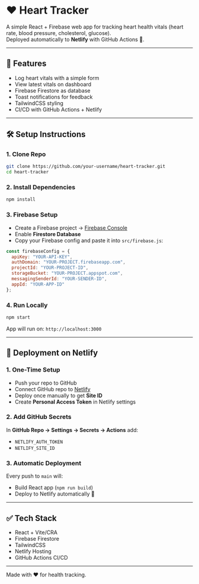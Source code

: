 # ❤️ Heart Tracker

A simple React + Firebase web app for tracking heart health vitals (heart rate, blood pressure, cholesterol, glucose).  
Deployed automatically to **Netlify** with GitHub Actions 🚀.

---

## 📌 Features
- Log heart vitals with a simple form
- View latest vitals on dashboard
- Firebase Firestore as database
- Toast notifications for feedback
- TailwindCSS styling
- CI/CD with GitHub Actions + Netlify

---

## 🛠️ Setup Instructions

### 1. Clone Repo
```bash
git clone https://github.com/your-username/heart-tracker.git
cd heart-tracker
```

### 2. Install Dependencies
```bash
npm install
```

### 3. Firebase Setup
- Create a Firebase project → [Firebase Console](https://console.firebase.google.com/)  
- Enable **Firestore Database**  
- Copy your Firebase config and paste it into `src/firebase.js`:

```js
const firebaseConfig = {
  apiKey: "YOUR-API-KEY",
  authDomain: "YOUR-PROJECT.firebaseapp.com",
  projectId: "YOUR-PROJECT-ID",
  storageBucket: "YOUR-PROJECT.appspot.com",
  messagingSenderId: "YOUR-SENDER-ID",
  appId: "YOUR-APP-ID"
};
```

### 4. Run Locally
```bash
npm start
```

App will run on: `http://localhost:3000`

---

## 🚀 Deployment on Netlify

### 1. One-Time Setup
- Push your repo to GitHub  
- Connect GitHub repo to [Netlify](https://app.netlify.com/)  
- Deploy once manually to get **Site ID**  
- Create **Personal Access Token** in Netlify settings  

### 2. Add GitHub Secrets
In **GitHub Repo → Settings → Secrets → Actions** add:  
- `NETLIFY_AUTH_TOKEN`
- `NETLIFY_SITE_ID`

### 3. Automatic Deployment
Every push to `main` will:  
- Build React app (`npm run build`)  
- Deploy to Netlify automatically 🎉  

---

## ✅ Tech Stack
- React + Vite/CRA
- Firebase Firestore
- TailwindCSS
- Netlify Hosting
- GitHub Actions CI/CD

---

Made with ❤️ for health tracking.
